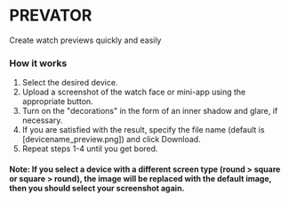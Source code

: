 # PREVATOR

Create watch previews quickly and easily

### How it works

1. Select the desired device.
2. Upload a screenshot of the watch face or mini-app using the appropriate button.
3. Turn on the "decorations" in the form of an inner shadow and glare, if necessary.
4. If you are satisfied with the result, specify the file name (default is [devicename_preview.png]) and click Download.
5. Repeat steps 1-4 until you get bored.

#### Note: If you select a device with a different screen type (round > square or square > round), the image will be replaced with the default image, then you should select your screenshot again.
